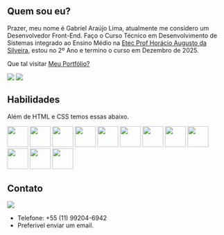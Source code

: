 ## Quem sou eu?

Prazer, meu nome é Gabriel Araújo Lima, atualmente me considero um Desenvolvedor Front-End. Faço o Curso Técnico em Desenvolvimento de Sistemas integrado ao Ensino Médio na [Etec Prof Horácio Augusto da Silveira](https://etechoracio.com.br), estou no 2º Ano e termino o curso em Dezembro de 2025.

Que tal visitar [Meu Portfólio?](https://portfolio-themyntt.netlify.app/)

[<img src="https://img.shields.io/badge/linkedin-blue?style=for-the-badge&logo=linkedin" />](www.linkedin.com/in/gabriel-araújo-lima-90667726a)
[<img src="https://img.shields.io/badge/curriculum-black?style=for-the-badge&logo=adobeacrobatreader" />](https://drive.google.com/file/d/1VyYzAlm1i8H6AtbSx03Iqh8iQjgWJ_Ap/view?usp=sharing)

## Habilidades
Além de HTML e CSS temos essas abaixo.
<div>        
    <img src="https://cdn.jsdelivr.net/gh/devicons/devicon/icons/javascript/javascript-original.svg" width="48px"/>
    <img src="https://cdn.jsdelivr.net/gh/devicons/devicon/icons/typescript/typescript-original.svg" width="48px"/>
    <img src="https://cdn.jsdelivr.net/gh/devicons/devicon/icons/nodejs/nodejs-original.svg" width="48px"/>
    <img src="https://cdn.jsdelivr.net/gh/devicons/devicon/icons/react/react-original.svg" width="48px"/>
    <img src="https://cdn.jsdelivr.net/gh/devicons/devicon/icons/sass/sass-original.svg" width="48px"/>           
    <img src="https://cdn.jsdelivr.net/gh/devicons/devicon/icons/php/php-original.svg" width="48px"/>               
    <img src="https://cdn.jsdelivr.net/gh/devicons/devicon/icons/mysql/mysql-original-wordmark.svg" width="48px"/>
    <img src="https://cdn.jsdelivr.net/gh/devicons/devicon/icons/mongodb/mongodb-original-wordmark.svg" width="48px"/>     
    <img src="https://cdn.jsdelivr.net/gh/devicons/devicon/icons/figma/figma-original.svg" width="48px"/>
    <img src="https://cdn.jsdelivr.net/gh/devicons/devicon/icons/git/git-original-wordmark.svg" width="48px"/>  
    <img src="https://cdn.jsdelivr.net/gh/devicons/devicon/icons/msdos/msdos-original.svg" width="48px"/>   
    <img src="https://cdn.jsdelivr.net/gh/devicons/devicon/icons/bash/bash-original.svg" width="48px"/>          
</div>          

## Contato
[<img src="https://img.shields.io/badge/email-white?style=for-the-badge&logo=gmail" />](mailto:gabriel.araujo2902@outlook.com)
- Telefone: +55 (11) 99204-6942
- Preferivel enviar um email.

